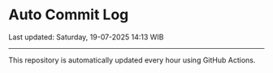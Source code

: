 # Auto Commit Log

Last updated: Saturday, 19-07-2025 14:13 WIB

---

This repository is automatically updated every hour using GitHub Actions.
